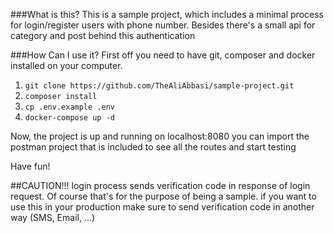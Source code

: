 ###What is this?
This is a sample project, which includes a minimal process for login/register users with phone number. Besides there's a small api for category and post behind this authentication

###How Can I use it?
First off you need to have git, composer and docker installed on your computer.
1. ```git clone https://github.com/TheAliAbbasi/sample-project.git```
2. ```composer install```
3. ```cp .env.example .env```
4. ```docker-compose up -d```

Now, the project is up and running on localhost:8080
you can import the postman project that is included to see all the routes and start testing

Have fun!

##CAUTION!!!
login process sends verification code in response of login request. Of course that's for the purpose of being a sample. if you want to use this in your production make sure to send verification code in another way (SMS, Email, ...)
